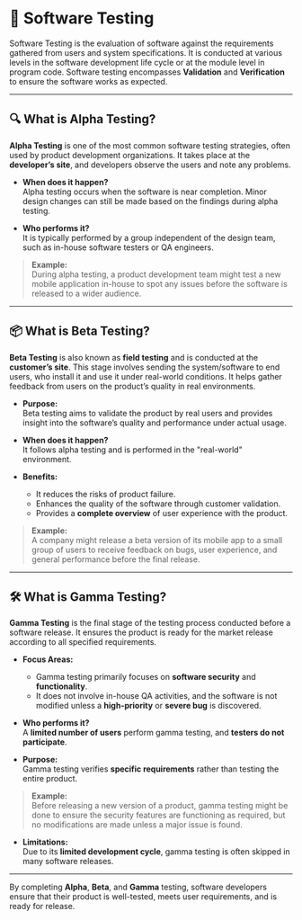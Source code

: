 # 🧪 Software Testing

Software Testing is the evaluation of software against the requirements gathered from users and system specifications. It is conducted at various levels in the software development life cycle or at the module level in program code. Software testing encompasses **Validation** and **Verification** to ensure the software works as expected.

---

## 🔍 What is Alpha Testing?

**Alpha Testing** is one of the most common software testing strategies, often used by product development organizations. It takes place at the **developer’s site**, and developers observe the users and note any problems.

- **When does it happen?**  
  Alpha testing occurs when the software is near completion. Minor design changes can still be made based on the findings during alpha testing.

- **Who performs it?**  
  It is typically performed by a group independent of the design team, such as in-house software testers or QA engineers.

> **Example:**  
> During alpha testing, a product development team might test a new mobile application in-house to spot any issues before the software is released to a wider audience.

---

## 📦 What is Beta Testing?

**Beta Testing** is also known as **field testing** and is conducted at the **customer’s site**. This stage involves sending the system/software to end users, who install it and use it under real-world conditions. It helps gather feedback from users on the product’s quality in real environments.

- **Purpose:**  
  Beta testing aims to validate the product by real users and provides insight into the software’s quality and performance under actual usage.

- **When does it happen?**  
  It follows alpha testing and is performed in the "real-world" environment.

- **Benefits:**  
  - It reduces the risks of product failure.  
  - Enhances the quality of the software through customer validation.  
  - Provides a **complete overview** of user experience with the product.

> **Example:**  
> A company might release a beta version of its mobile app to a small group of users to receive feedback on bugs, user experience, and general performance before the final release.

---

## 🛠️ What is Gamma Testing?

**Gamma Testing** is the final stage of the testing process conducted before a software release. It ensures the product is ready for the market release according to all specified requirements.

- **Focus Areas:**  
  - Gamma testing primarily focuses on **software security** and **functionality**.  
  - It does not involve in-house QA activities, and the software is not modified unless a **high-priority** or **severe bug** is discovered.

- **Who performs it?**  
  A **limited number of users** perform gamma testing, and **testers do not participate**.

- **Purpose:**  
  Gamma testing verifies **specific requirements** rather than testing the entire product.

> **Example:**  
> Before releasing a new version of a product, gamma testing might be done to ensure the security features are functioning as required, but no modifications are made unless a major issue is found.

- **Limitations:**  
  Due to its **limited development cycle**, gamma testing is often skipped in many software releases.

---

By completing **Alpha**, **Beta**, and **Gamma** testing, software developers ensure that their product is well-tested, meets user requirements, and is ready for release.
